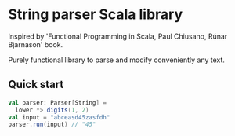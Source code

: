 # String parser Scala library

Inspired by 'Functional Programming in Scala, Paul Chiusano, Rúnar Bjarnason' book.

Purely functional library to parse and modify conveniently any text.

## Quick start

```scala
val parser: Parser[String] =
  lower *> digits(1, 2)
val input = "abceasd45zasfdh"
parser.run(input) // "45"
```
